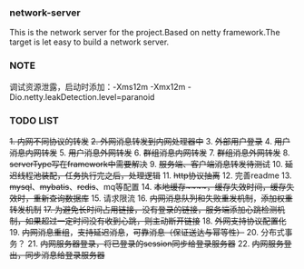 ### network-server
This is the network server for the project.Based on netty framework.The target is let easy to build a network server.

### NOTE
调试资源泄露，启动时添加：-Xms12m -Xmx12m -Dio.netty.leakDetection.level=paranoid

### TODO LIST
~~1. 内网不同协议的转发~~
~~2. 外网消息转发到内网处理器中~~
3. ~~外部用户登录~~
4. ~~用户消息内网转发~~
5. ~~用户消息外网转发~~
6. ~~群组消息内网转发~~
7. ~~群组消息外网转发~~
8. ~~serverType写在framework中需要解决~~
9. ~~服务端、客户端消息转发待测试~~
10. ~~延迟线程池装配，任务执行完之后，处理逻辑~~
11. ~~http协议抽离~~
12. 完善readme
13. ~~mysql~~、~~mybatis~~、~~redis~~、mq等配置
14. ~~本地缓存~~~~，缓存失效时间，缓存失效时，重新查询数据库~~
15. 请求限流
16. ~~内网消息队列和失败重发机制~~，~~添加权重转发机制~~
~~17. 为避免长时间占用链接，没有登录的链接，服务端添加心跳检测机制，如果超过一定时间没有收到心跳，则主动断开链接~~
18. ~~外网支持协议配置化~~
19. ~~内网消息重组~~，~~支持延迟消息~~，~~可靠消息（保证送达与幂等性）~~
20. 分布式事务？
21. ~~内网服务器登录，将已登录的session同步给登录服务器~~
22. ~~内网服务登出，同步消息给登录服务器~~